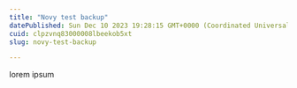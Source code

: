 ```yaml
---
title: "Novy test backup"
datePublished: Sun Dec 10 2023 19:28:15 GMT+0000 (Coordinated Universal Time)
cuid: clpzvnq83000008lbeekob5xt
slug: novy-test-backup

---
```


lorem ipsum